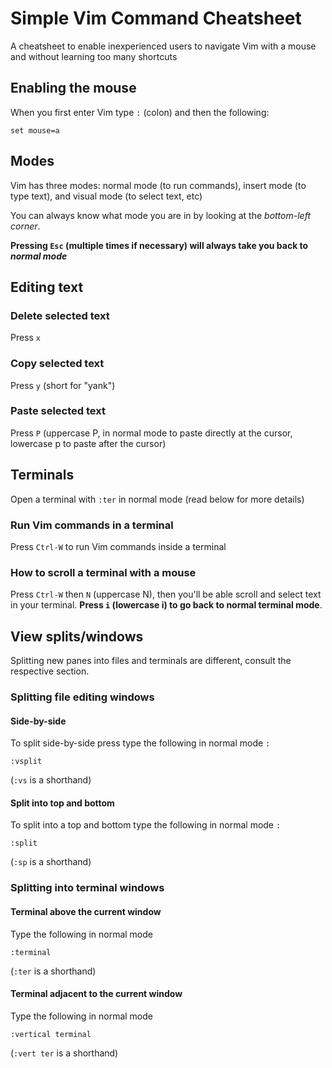 # Simple Vim Command Cheatsheet

A cheatsheet to enable inexperienced users to navigate Vim with a mouse and without learning too many shortcuts

## Enabling the mouse

When you first enter Vim type `:` (colon) and then the following:
```
set mouse=a
```

## Modes

Vim has three modes: normal mode (to run commands), insert mode (to type text), and visual mode (to select text, etc)

You can always know what mode you are in by looking at the _bottom-left corner_.

**Pressing `Esc` (multiple times if necessary) will always take you back to _normal mode_**

## Editing text

### Delete selected text
Press `x`

### Copy selected text
Press `y` (short for "yank")

### Paste selected text
Press `P` (uppercase P, in normal mode to paste directly at the cursor, lowercase p to paste after the cursor)

## Terminals

Open a terminal with `:ter` in normal mode (read below for more details)

### Run Vim commands in a terminal
Press `Ctrl-W` to run Vim commands inside a terminal

### How to scroll a terminal with a mouse
Press `Ctrl-W` then `N` (uppercase N), then you'll be able scroll and select text in your terminal. **Press `i` (lowercase i) to go back to normal terminal mode**.

## View splits/windows
Splitting new panes into files and terminals are different, consult the respective section.

### Splitting file editing windows

#### Side-by-side
To split side-by-side press type the following in normal mode `:`
```
:vsplit
```
(`:vs` is a shorthand)

#### Split into top and bottom
To split into a top and bottom type the following in normal mode `:`
```
:split
```
(`:sp` is a shorthand)

### Splitting into terminal windows

#### Terminal above the current window
Type the following in normal mode
```
:terminal
```
(`:ter` is a shorthand)

#### Terminal adjacent to the current window
Type the following in normal mode
```
:vertical terminal
```
(`:vert ter` is a shorthand)

<!-- vim:set textwidth=0 wrap: -->


